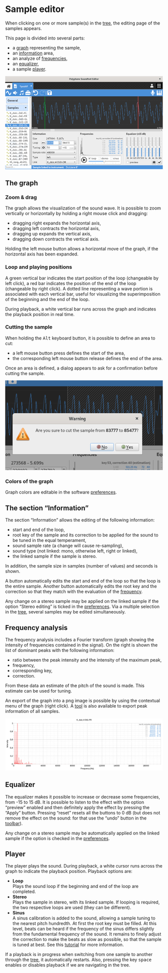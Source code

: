 # Sample editor

When clicking on one or more sample(s) in the [tree], the editing page of the
samples appears.

This page is divided into several parts:

  - a [graph] representing the sample,
  - an [information] area,
  - an analyze of [frequencies][frequency],
  - an [equalizer],
  - a sample [player].

![sample page]


<a name="doc_graph"/>

## The graph


### Zoom & drag

The graph allows the visualization of the sound wave. It is possible to zoom
vertically or horizontally by holding a right mouse click and dragging:

  - dragging right expands the horizontal axis,
  - dragging left contracts the horizontal axis,
  - dragging up expands the vertical axis,
  - dragging down contracts the vertical axis.

Holding the left mouse button allows a horizontal move of the graph, if the
horizontal axis has been expanded.


### Loop and playing positions

A green vertical bar indicates the start position of the loop (changeable by
left click), a red bar indicates the position of the end of the loop (changeable
by right click). A dotted line representing a wave portion is associated with
each vertical bar, useful for visualizing the superimposition of the beginning
and the end of the loop.

During playback, a white vertical bar runs across the graph and indicates the
playback position in real time.


### Cutting the sample

When holding the <kbd>Alt</kbd> keyboard button, it is possible to define an
area to cut:

  - a left mouse button press defines the start of the area,
  - the corresponding left mouse button release defines the end of the area.

Once an area is defined, a dialog appears to ask for a confirmation before
cutting the sample.

![cutting sample]


### Colors of the graph

Graph colors are editable in the software [preferences][interface settings].


<a name="doc_info"/>

## The section “Information”

The section “Information” allows the editing of the following information:

  - start and end of the loop,
  - root key of the sample and its correction to be applied for the sound to be
    tuned in the equal temperament,
  - sound sample rate (a change will cause re-sampling),
  - sound type (not linked: mono, otherwise left, right or linked),
  - the linked sample if the sample is stereo.

In addition, the sample size in samples (number of values) and seconds is shown.

A button automatically edits the start and end of the loop so that the loop is
the entire sample. Another button automatically edits the root key and the
correction so that they match with the evaluation of the [frequency].

Any change on a stereo sample may be applied on the linked sample if the option
“Stereo editing” is ticked in the [preferences][general settings].
Via a multiple selection in the [tree], several samples may be edited
simultaneously.


<a name="doc_freq"/>

## Frequency analysis

The frequency analysis includes a Fourier transform (graph showing the intensity
of frequencies contained in the signal). On the right is shown the list of
dominant peaks with the following information:

  - ratio between the peak intensity and the intensity of the maximum peak,
  - frequency,
  - corresponding key,
  - correction.

From these data an estimate of the pitch of the sound is made. This estimate can
be used for tuning.

An export of the graph into a png image is possible by using the contextual menu
of the graph (right click). A [tool] is also available to export peak
information of all samples.

![Fourier graph]


<a name="doc_eq"/>

## Equalizer

The equalizer makes it possible to increase or decrease some frequencies, from
-15 to 15 dB. It is possible to listen to the effect with the option “preview”
enabled and then definitely apply the effect by pressing the “Apply” button.
Pressing “reset” resets all the buttons to 0 dB (but does not remove the effect
on the sound: for that use the “undo” button in the [toolbar]).

Any change on a stereo sample may be automatically applied on the linked sample
if the option is checked in the [preferences][general settings].


<a name="doc_player"/>

## Player

The player plays the sound. During playback, a white cursor runs across the
graph to indicate the playback position. Playback options are:

  - **Loop**  
    Plays the sound loop if the beginning and end of the loop are completed.
  - **Stereo**  
    Plays the sample in stereo, with its linked sample. If looping is required,
    the two respective loops are used (they can be different).
  - **Sinus**  
    A sinus calibration is added to the sound, allowing a sample tuning to the
    nearest pitch hundredth. At first the root key must be filled. At this
    level, beats can be heard if the frequency of the sinus differs slightly
    from the fundamental frequency of the sound. It remains to finely adjust the
    correction to make the beats as slow as possible, so that the sample is
    tuned at best. See this [tutorial] for more information.

If a playback is in progress when switching from one sample to another through
the [tree], it automatically restarts. Also, pressing the key <kbd>space</kbd>
enables or disables playback if we are navigating in the tree.



[graph]:       #doc_graph
[information]: #doc_info
[frequency]:   #doc_freq
[equalizer]:   #doc_eq
[player]:      #doc_player

[tree]:               /manual/soundfont-editor/tree
[interface settings]: /manual/settings#doc_interface
[general settings]:   /manual/settings#doc_general
[tool]:               /manual/soundfont-editor/tools/global-tools#doc_freq
[toolbar]:            /manual/soundfont-editor/toolbar
[tutorial]:           /en/documentation/tutorials/how-to-prepare-a-sample/163

[sample page]:    ../../images/edit_sample.png
[cutting sample]: ../../images/cutting_sample.png
[Fourier graph]:  ../../images/fourier_graph.png
